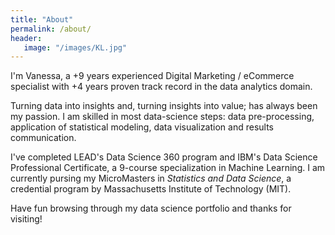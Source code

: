 ```yaml
---
title: "About"
permalink: /about/
header:
   image: "/images/KL.jpg"
---
```


I'm Vanessa, a +9 years experienced Digital Marketing / eCommerce specialist with +4 years proven track record in the data analytics domain. 

Turning data into insights and, turning insights into value; has always been my passion. I am skilled in most data-science steps: data pre-processing, application of statistical modeling, data visualization and results communication. 

I've completed LEAD's Data Science 360 program and IBM's Data Science Professional Certificate, a 9-course specialization in Machine Learning. I am currently pursing my MicroMasters in *Statistics and Data Science*, a credential program by Massachusetts Institute of Technology (MIT).

Have fun browsing through my data science portfolio and thanks for visiting!